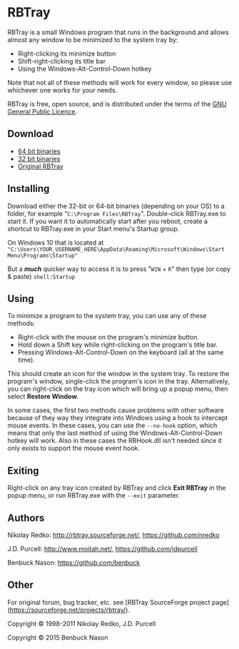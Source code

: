 # RBTray

RBTray is a small Windows program that runs in the background and allows almost
any window to be minimized to the system tray by:

- Right-clicking its minimize button
- Shift-right-clicking its title bar
- Using the Windows-Alt-Control-Down hotkey

Note that not all of these methods will work for every window, so please use
whichever one works for your needs.

RBTray is free, open source, and is distributed under the terms of the [GNU
General Public Licence](http://www.gnu.org/copyleft/gpl.html).

## Download

- [64 bit binaries](x64)
- [32 bit binaries](x86)
- [Original RBTray](https://sourceforge.net/projects/rbtray/files/)

## Installing

Download either the 32-bit or 64-bit binaries (depending on your OS) to a folder,
for example "`C:\Program Files\RBTray`".  Double-click RBTray.exe to start it. If
you want it to automatically start after you reboot, create a shortcut to
RBTray.exe in your Start menu's Startup group.

On Windows 10 that is located at
`"C:\Users\YOUR_USERNAME_HERE\AppData\Roaming\Microsoft\Windows\Start Menu\Programs\Startup"`

But a ***much*** quicker way to access it is to press "`WIN` + `R`" then type
(or copy & paste) `shell:Startup`

## Using

To minimize a program to the system tray, you can use any of these methods:

- Right-click with the mouse on the program's minimize button.
- Hold down a Shift key while right-clicking on the program's title bar.
- Pressing Windows-Alt-Control-Down on the keyboard (all at the same time).

This should create an icon for the window in the system tray. To restore the
program's window, single-click the program's icon in the tray. Alternatively,
you can right-click on the tray icon which will bring up a popup menu, then
select **Restore Window**.

In some cases, the first two methods cause problems with other software because
of they way they integrate into Windows using a hook to intercept mouse events.
In these cases, you can use the `--no-hook` option, which means that only the
last method of using the Windows-Alt-Control-Down hotkey will work. Also in
these cases the RBHook.dll isn't needed since it only exists to support the mouse
event hook.

## Exiting

Right-click on any tray icon created by RBTray and click **Exit RBTray** in the
popup menu, or run RBTray.exe with the `--exit` parameter.

## Authors

Nikolay Redko: http://rbtray.sourceforge.net/, https://github.com/nredko

J.D. Purcell: http://www.moitah.net/, https://github.com/jdpurcell

Benbuck Nason: https://github.com/benbuck

## Other

For original forum, bug tracker, etc. see [RBTray SourceForge project page]
(https://sourceforge.net/projects/rbtray/).

Copyright &copy; 1998-2011 Nikolay Redko, J.D. Purcell

Copyright &copy; 2015 Benbuck Nason
